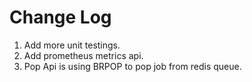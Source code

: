 # Change Log

1. Add more unit testings.
2. Add prometheus metrics api.
3. Pop Api is using BRPOP to pop job from redis queue.
